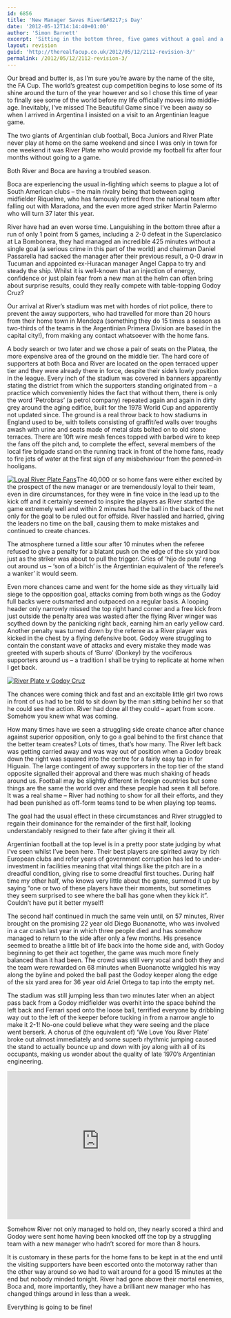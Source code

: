 ```yaml
---
id: 6856
title: 'New Manager Saves River&#8217;s Day'
date: '2012-05-12T14:14:40+01:00'
author: 'Simon Barnett'
excerpt: 'Sitting in the bottom three, five games without a goal and a new manager - could River Plate take anything from a game with table-topping Godoy Cruz? Our bread and butter is, as I''m sure you''re aware by the name of the site, the FA Cup.'
layout: revision
guid: 'http://therealfacup.co.uk/2012/05/12/2112-revision-3/'
permalink: /2012/05/12/2112-revision-3/
---
```


Our bread and butter is, as I’m sure you’re aware by the name of the site, the FA Cup. The world’s greatest cup competition begins to lose some of its shine around the turn of the year however and so I chose this time of year to finally see some of the world before my life officially moves into middle-age. Inevitably, I’ve missed The Beautiful Game since I’ve been away so when I arrived in Argentina I insisted on a visit to an Argentinian league game.

The two giants of Argentinian club football, Boca Juniors and River Plate never play at home on the same weekend and since I was only in town for one weekend it was River Plate who would provide my football fix after four months without going to a game.

Both River and Boca are having a troubled season.

Boca are experiencing the usual in-fighting which seems to plague a lot of South American clubs – the main rivalry being that between aging midfielder Riquelme, who has famously retired from the national team after falling out with Maradona, and the even more aged striker Martin Palermo who will turn 37 later this year.

River have had an even worse time. Languishing in the bottom three after a run of only 1 point from 5 games, including a 2-0 defeat in the Superclasico at La Bombonera, they had managed an incredible 425 minutes without a single goal (a serious crime in this part of the world) and chairman Daniel Passarella had sacked the manager after their previous result, a 0-0 draw in Tucuman and appointed ex-Huracan manager Angel Cappa to try and steady the ship. Whilst it is well-known that an injection of energy, confidence or just plain fear from a new man at the helm can often bring about surprise results, could they really compete with table-topping Godoy Cruz?

Our arrival at River’s stadium was met with hordes of riot police, there to prevent the away supporters, who had travelled for more than 20 hours from their home town in Mendoza (something they do 15 times a season as two-thirds of the teams in the Argentinian Primera Division are based in the capital city!), from making any contact whatsoever with the home fans.

A body search or two later and we chose a pair of seats on the Platea, the more expensive area of the ground on the middle tier. The hard core of supporters at both Boca and River are located on the open terraced upper tier and they were already there in force, despite their side’s lowly position in the league. Every inch of the stadium was covered in banners apparently stating the district from which the supporters standing originated from – a practice which conveniently hides the fact that without them, there is only the word ‘Petrobras’ (a petrol company) repeated again and again in dirty grey around the aging edifice, built for the 1978 World Cup and apparently not updated since. The ground is a real throw back to how stadiums in England used to be, with toilets consisting of graffiti’ed walls over troughs awash with urine and seats made of metal slats bolted on to old stone terraces. There are 10ft wire mesh fences topped with barbed wire to keep the fans off the pitch and, to complete the effect, several members of the local fire brigade stand on the running track in front of the home fans, ready to fire jets of water at the first sign of any misbehaviour from the penned-in hooligans.

[![Loyal River Plate Fans](http://delta.xssl.net/~sbarnett/therealfacup/wp-content/uploads/2010/04/CIMG2734-300x225.jpg "Loyal River Plate Fans")](http://therealfacup.co.uk/wp-content/uploads/2010/04/CIMG2734.jpg)The 40,000 or so home fans were either excited by the prospect of the new manager or are tremendously loyal to their team, even in dire circumstances, for they were in fine voice in the lead up to the kick off and it certainly seemed to inspire the players as River started the game extremely well and within 2 minutes had the ball in the back of the net only for the goal to be ruled out for offside. River hassled and harried, giving the leaders no time on the ball, causing them to make mistakes and continued to create chances.

The atmosphere turned a little sour after 10 minutes when the referee refused to give a penalty for a blatant push on the edge of the six yard box just as the striker was about to pull the trigger. Cries of ‘hijo de puta’ rang out around us – ‘son of a bitch’ is the Argentinian equivalent of ‘the referee’s a wanker’ it would seem.

Even more chances came and went for the home side as they virtually laid siege to the opposition goal, attacks coming from both wings as the Godoy full backs were outsmarted and outpaced on a regular basis. A looping header only narrowly missed the top right hand corner and a free kick from just outside the penalty area was wasted after the flying River winger was scythed down by the panicking right back, earning him an early yellow card. Another penalty was turned down by the referee as a River player was kicked in the chest by a flying defensive boot. Godoy were struggling to contain the constant wave of attacks and every mistake they made was greeted with superb shouts of ‘Burro’ (Donkey) by the vociferous supporters around us – a tradition I shall be trying to replicate at home when I get back.

[![River Plate v Godoy Cruz](http://delta.xssl.net/~sbarnett/therealfacup/wp-content/uploads/2010/04/CIMG2743-300x225.jpg "River Plate v Godoy Cruz")](http://therealfacup.co.uk/wp-content/uploads/2010/04/CIMG2743.jpg)

The chances were coming thick and fast and an excitable little girl two rows in front of us had to be told to sit down by the man sitting behind her so that he could see the action. River had done all they could – apart from score. Somehow you knew what was coming.

How many times have we seen a struggling side create chance after chance against superior opposition, only to go a goal behind to the first chance that the better team creates? Lots of times, that’s how many. The River left back was getting carried away and was way out of position when a Godoy break down the right was squared into the centre for a fairly easy tap in for Higuain. The large contingent of away supporters in the top tier of the stand opposite signalled their approval and there was much shaking of heads around us. Football may be slightly different in foreign countries but some things are the same the world over and these people had seen it all before. It was a real shame – River had nothing to show for all their efforts, and they had been punished as off-form teams tend to be when playing top teams.

The goal had the usual effect in these circumstances and River struggled to regain their dominance for the remainder of the first half, looking understandably resigned to their fate after giving it their all.

Argentinian football at the top level is in a pretty poor state judging by what I’ve seen whilst I’ve been here. Their best players are spirited away by rich European clubs and refer years of government corruption has led to under-investment in facilities meaning that vital things like the pitch are in a dreadful condition, giving rise to some dreadful first touches. During half time my other half, who knows very little about the game, summed it up by saying “one or two of these players have their moments, but sometimes they seem surprised to see where the ball has gone when they kick it”. Couldn’t have put it better myself!

The second half continued in much the same vein until, on 57 minutes, River brought on the promising 22 year old Diego Buonanotte, who was involved in a car crash last year in which three people died and has somehow managed to return to the side after only a few months. His presence seemed to breathe a little bit of life back into the home side and, with Godoy beginning to get their act together, the game was much more finely balanced than it had been. The crowd was still very vocal and both they and the team were rewarded on 68 minutes when Buonanotte wriggled his way along the byline and poked the ball past the Godoy keeper along the edge of the six yard area for 36 year old Ariel Ortega to tap into the empty net.

The stadium was still jumping less than two minutes later when an abject pass back from a Godoy midfielder was overhit into the space behind the left back and Ferrari sped onto the loose ball, terrified everyone by dribbling way out to the left of the keeper before tucking in from a narrow angle to make it 2-1! No-one could believe what they were seeing and the place went berserk. A chorus of (the equivalent of) ‘We Love You River Plate’ broke out almost immediately and some superb rhythmic jumping caused the stand to actually bounce up and down with joy along with all of its occupants, making us wonder about the quality of late 1970’s Argentinian engineering.

<object classid="clsid:d27cdb6e-ae6d-11cf-96b8-444553540000" codebase="http://download.macromedia.com/pub/shockwave/cabs/flash/swflash.cab#version=6,0,40,0" height="344" width="425"><param name="allowFullScreen" value="true"></param><param name="allowscriptaccess" value="always"></param><param name="src" value="http://www.youtube.com/v/sH-BheP5zMg&hl=en&fs=1"></param><param name="allowfullscreen" value="true"></param><embed allowfullscreen="true" allowscriptaccess="always" height="344" src="http://www.youtube.com/v/sH-BheP5zMg&hl=en&fs=1" type="application/x-shockwave-flash" width="425"></embed></object>

Somehow River not only managed to hold on, they nearly scored a third and Godoy were sent home having been knocked off the top by a struggling team with a new manager who hadn’t scored for more than 8 hours.

It is customary in these parts for the home fans to be kept in at the end until the visiting supporters have been escorted onto the motorway rather than the other way around so we had to wait around for a good 15 minutes at the end but nobody minded tonight. River had gone above their mortal enemies, Boca and, more importantly, they have a brilliant new manager who has changed things around in less than a week.

Everything is going to be fine!